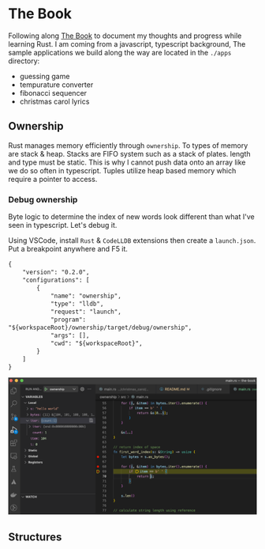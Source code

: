 # The Book

Following along [The Book](https://doc.rust-lang.org/book/title-page.html) to document my thoughts and progress while learning Rust. I am coming from a javascript, typescript background, The sample applications we build along the way are located in the `./apps` directory:

- guessing game
- tempurature converter
- fibonacci sequencer
- christmas carol lyrics

## Ownership

Rust manages memory efficiently through `ownership`. To types of memory are stack & heap. Stacks are FIFO system such as a stack of plates. length and type must be static. This is why I cannot push data onto an array like we do so often in typescript. Tuples utilize heap based memory which require a pointer to access.

### Debug ownership

Byte logic to determine the index of new words look different than what I've seen in typescript. Let's debug it.

Using VSCode, install `Rust` & `CodeLLDB` extensions then create a `launch.json`. Put a breakpoint anywhere and F5 it.  
```
{
    "version": "0.2.0",
    "configurations": [
        {
            "name": "ownership",
            "type": "lldb",
            "request": "launch",
            "program": "${workspaceRoot}/ownership/target/debug/ownership",
            "args": [],
            "cwd": "${workspaceRoot}",
        }
    ]
}
```
![debug](./images/debug-ownership.png)


## Structures

